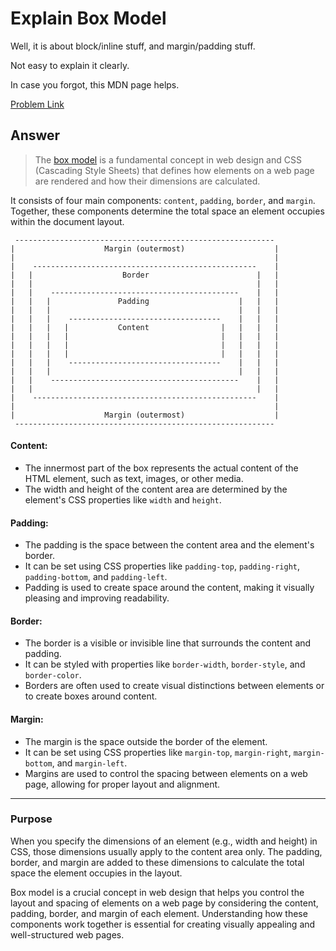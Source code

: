 # Explain Box Model

Well, it is about block/inline stuff, and margin/padding stuff.

Not easy to explain it clearly.

In case you forgot, this MDN page helps.

[Problem Link](https://bigfrontend.dev/question/explain-Box-Model)

## Answer

> The [box model](https://developer.mozilla.org/en-US/docs/Learn/CSS/Building_blocks/The_box_model) is a fundamental concept in web design and CSS (Cascading Style Sheets) that defines how elements on a web page are rendered and how their dimensions are calculated.

It consists of four main components: `content`, `padding`, `border`, and `margin`. Together, these components determine the total space an element occupies within the document layout.

```
 ----------------------------------------------------------
|                    Margin (outermost)                    |
|                                                          |
|    --------------------------------------------------    |
|   |                    Border                        |   |
|   |                                                  |   |
|   |    ------------------------------------------    |   |
|   |   |               Padding                    |   |   |
|   |   |                                          |   |   |
|   |   |    ----------------------------------    |   |   |
|   |   |   |           Content                |   |   |   |
|   |   |   |                                  |   |   |   |
|   |   |   |                                  |   |   |   |
|   |   |   |                                  |   |   |   |
|   |   |    ----------------------------------    |   |   |
|   |   |                                          |   |   |
|   |    ------------------------------------------    |   |
|   |                                                  |   |
|    --------------------------------------------------    |
|                                                          |
|                    Margin (outermost)                    |
 ----------------------------------------------------------
```

#### Content:

- The innermost part of the box represents the actual content of the HTML element, such as text, images, or other media.
- The width and height of the content area are determined by the element's CSS properties like `width` and `height`.

#### Padding:

- The padding is the space between the content area and the element's border.
- It can be set using CSS properties like `padding-top`, `padding-right`, `padding-bottom`, and `padding-left`.
- Padding is used to create space around the content, making it visually pleasing and improving readability.

#### Border:

- The border is a visible or invisible line that surrounds the content and padding.
- It can be styled with properties like `border-width`, `border-style`, and `border-color`.
- Borders are often used to create visual distinctions between elements or to create boxes around content.

#### Margin:

- The margin is the space outside the border of the element.
- It can be set using CSS properties like `margin-top`, `margin-right`, `margin-bottom`, and `margin-left`.
- Margins are used to control the spacing between elements on a web page, allowing for proper layout and alignment.

---

### Purpose

When you specify the dimensions of an element (e.g., width and height) in CSS, those dimensions usually apply to the content area only. The padding, border, and margin are added to these dimensions to calculate the total space the element occupies in the layout.

Box model is a crucial concept in web design that helps you control the layout and spacing of elements on a web page by considering the content, padding, border, and margin of each element. Understanding how these components work together is essential for creating visually appealing and well-structured web pages.

